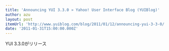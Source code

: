 ```yaml
---
title: 'Announcing YUI 3.3.0 » Yahoo! User Interface Blog (YUIBlog)'
author: azu
layout: post
itemUrl: 'http://www.yuiblog.com/blog/2011/01/12/announcing-yui-3-3-0/'
date: '2011-01-31T15:00:00.000Z'
---
```

YUI 3.3.0がリリース
